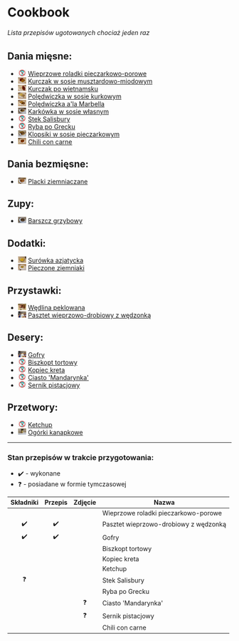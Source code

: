 # Cookbook
###### Lista przepisów ugotowanych chociaż jeden raz 

## Dania mięsne:
- <img src='not-done.thumbnail.jpg' style='height: 1em;'> [Wieprzowe roladki pieczarkowo-porowe](meats/Wieprzowe_roladki_pieczarkowo-porowe.md)
- <img src='./meats/Kurczak_w_sosie_musztardowo-miodowym.thumbnail.jpg' style='height: 1em;'> [Kurczak w sosie musztardowo-miodowym](meats/Kurczak_w_sosie_musztardowo-miodowym.md)
- <img src='./meats/Kurczak_po_wietnamsku.thumbnail.jpg' style='height: 1em;'> [Kurczak po wietnamsku](meats/Kurczak_po_wietnamsku.md)
- <img src='./meats/Poledwiczka_w_sosie_kurkowym.thumbnail.jpg' style='height: 1em;'> [Polędwiczka w sosie kurkowym](meats/Poledwiczka_w_sosie_kurkowym.md)
- <img src='./meats/Poledwiczka_a-la_Marbella.thumbnail.jpg' style='height: 1em;'> [Polędwiczka a'la Marbella](meats/Poledwiczka_a-la_Marbella.md)
- <img src='./meats/Karkowka_w_sosie_wlasnym.thumbnail.jpg' style='height: 1em;'> [Karkówka w sosie własnym](meats/Karkowka_w_sosie_wlasnym.md)
- <img src='not-done.thumbnail.jpg' style='height: 1em;'> [Stek Salisbury](meats/Stek_Salisbury.md)
- <img src='not-done.thumbnail.jpg' style='height: 1em;'> [Ryba po Grecku](meats/Ryba_po_Grecku.md)
- <img src='./meats/Klopsiki_w_sosie_pieczarkowym.thumbnail.jpg' style='height: 1em;'> [Klopsiki w sosie pieczarkowym](meats/Klopsiki_w_sosie_pieczarkowym.md)
- <img src='./meats/Chili_con_carne.jpg' style='height: 1em;'> [Chili con carne](meats/Chili_con_carne.md)

## Dania bezmięsne:
- <img src='./vegs/Placki_ziemniaczane.thumbnail.jpg' style='height: 1em;'> [Placki ziemniaczane](vegs/Placki_ziemniaczane.md)

## Zupy:
- <img src='./soups/Barszcz_grzybowy.thumbnail.jpg' style='height: 1em;'> [Barszcz grzybowy](soups/Barszcz_grzybowy.md)

## Dodatki:
- <img src='./sides/Surowka_azjatycka.thumbnail.jpg' style='height: 1em;'> [Surówka azjatycka](sides/Surowka_azjatycka.md)
- <img src='./sides/Pieczone_ziemniaki.thumbnail.jpg' style='height: 1em;'> [Pieczone ziemniaki](sides/Pieczone_ziemniaki.md)

## Przystawki:
- <img src='./starters/Wedlina_peklowana.thumbnail.jpg' style='height: 1em;'> [Wędlina peklowana](starters/Wedlina_peklowana.md)
- <img src='template.thumbnail.jpg' style='height: 1em;'> [Pasztet wieprzowo-drobiowy z wędzonką](starters/Pasztet_wieprzowo-drobiowy_z_wedzonka.md)

## Desery:
- <img src='template.thumbnail.jpg' style='height: 1em;'> [Gofry](desserts/Gofry.md)
- <img src='not-done.thumbnail.jpg' style='height: 1em;'> [Biszkopt tortowy](desserts/Biszkopt_tortowy.md)
- <img src='not-done.thumbnail.jpg' style='height: 1em;'> [Kopiec kreta](desserts/Kopiec_kreta.md)
- <img src='not-done.thumbnail.jpg' style='height: 1em;'> [Ciasto 'Mandarynka'](desserts/Ciasto_-Mandarynka-.md)
- <img src='not-done.thumbnail.jpg' style='height: 1em;'> [Sernik pistacjowy](desserts/Sernik_pistacjowy.md)

## Przetwory:
- <img src='not-done.thumbnail.jpg' style='height: 1em;'> [Ketchup](preserves/Ketchup.md)
- <img src='./preserves/Ogorki_kanapkowe.thumbnail.jpg' style='height: 1em;'> [Ogórki kanapkowe](preserves/Ogorki_kanapkowe.md)

---
### Stan przepisów w trakcie przygotowania:
- ✔️ - wykonane
- ❓ - posiadane w formie tymczasowej
  
| Składniki | Przepis | Zdjęcie | Nazwa | 
| :-: | :-: | :-: | --- |
|  |  |  | Wieprzowe roladki pieczarkowo-porowe |
| ✔️ | ✔️ |  | Pasztet wieprzowo-drobiowy z wędzonką |
| ✔️ | ✔️ |  | Gofry |
|  |  |  | Biszkopt tortowy |
|  |  |  | Kopiec kreta |
|  |  |  | Ketchup |
| ❓ |  |  | Stek Salisbury |
|  |  |  | Ryba po Grecku |
|  |  | ❓ | Ciasto 'Mandarynka' |
|  |  | ❓ | Sernik pistacjowy |
|  |  |  | Chili con carne |

